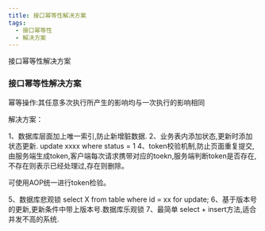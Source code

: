 ```yaml
---
title: 接口幂等性解决方案
tags:
  - 接口幂等性
  - 解决方案
---
```


接口幂等性解决方案

### 接口幂等性解决方案

幂等操作:其任意多次执行所产生的影响均与一次执行的影响相同



解决方案：

1、数据库层面加上唯一索引,防止新增脏数据.
2、业务表内添加状态,更新时添加状态更新. update xxxx where status = 1
4、token校验机制,防止页面重复提交,由服务端生成token,客户端每次请求携带对应的toekn,服务端判断token是否存在,不存在则表示已经处理过,存在则删除。

可使用AOP统一进行token检验。

5、数据库悲观锁 select X from table where id = xx for update;
6、基于版本号的更新,更新条件中带上版本号.数据库乐观锁
7、最简单 select + insert方法,适合并发不高的系统.